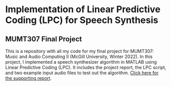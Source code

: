 # Implementation of Linear Predictive Coding (LPC) for Speech Synthesis

## MUMT307 Final Project

This is a repository with all my code for my final project for MUMT307: Music and Audio Computing II (McGill University, Winter 2022). In this project, I implemented a speech synthesizer algorithm in MATLAB using Linear Predictive Coding (LPC). It includes the project report, the LPC script, and two example input audio files to test out the algorithm. [Click here for the supporting report](https://corinnedarche.github.io/MUMT307_FinalProject).
